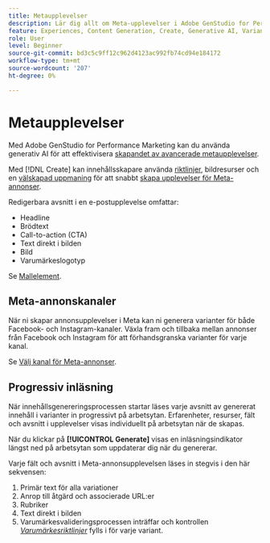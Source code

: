 ```yaml
---
title: Metaupplevelser
description: Lär dig allt om Meta-upplevelser i Adobe GenStudio for Performance Marketing.
feature: Experiences, Content Generation, Create, Generative AI, Variant Generation
role: User
level: Beginner
source-git-commit: bd3c5c9ff12c962d4123ac992fb74cd94e184172
workflow-type: tm+mt
source-wordcount: '207'
ht-degree: 0%

---
```



# Metaupplevelser

Med Adobe GenStudio for Performance Marketing kan du använda generativ AI för att effektivisera [skapandet av avancerade metaupplevelser](/help/tutorials/create-meta-ad.md).

Med [!DNL Create] kan innehållsskapare använda [riktlinjer](/help/user-guide/guidelines/overview.md), bildresurser och en [välskapad uppmaning](/help/user-guide/effective-prompts.md) för att snabbt [skapa upplevelser för Meta-annonser](/help/tutorials/create-meta-ad.md).

Redigerbara avsnitt i en e-postupplevelse omfattar:

* Headline
* Brödtext
* Call-to-action (CTA)
* Text direkt i bilden
* Bild
* Varumärkeslogotyp

Se [Mallelement](/help/user-guide/content/use-templates.md#template-elements).

<!-- ## Meta ad capabilities

Content creators and marketers can produce brand-consistent Meta ad experiences in GenStudio for Performance Marketing. -->

## Meta-annonskanaler

När ni skapar annonsupplevelser i Meta kan ni generera varianter för både Facebook- och Instagram-kanaler. Växla fram och tillbaka mellan annonser från Facebook och Instagram för att förhandsgranska varianter för varje kanal.

Se [Välj kanal för Meta-annonser](/help/tutorials/create-meta-ad.md#choose-meta-ads-channel).

## Progressiv inläsning

När innehållsgenereringsprocessen startar läses varje avsnitt av genererat innehåll i varianter in progressivt på arbetsytan. Erfarenheter, resurser, fält och avsnitt i upplevelser visas individuellt på arbetsytan när de skapas.

När du klickar på **[!UICONTROL Generate]** visas en inläsningsindikator längst ned på arbetsytan som uppdaterar dig när du genererar.

Varje fält och avsnitt i Meta-annonsupplevelsen läses in stegvis i den här sekvensen:

1. Primär text för alla variationer
1. Anrop till åtgärd och associerade URL:er
1. Rubriker
1. Text direkt i bilden
1. Varumärkesvalideringsprocessen inträffar och kontrollen [_Varumärkesriktlinjer_](/help/user-guide/guidelines/brand-validation.md#brand-guidelines-check) fylls i för varje variant.
